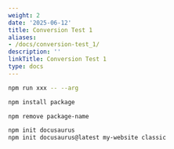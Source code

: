 ```yaml
---
weight: 2
date: '2025-06-12'
title: Conversion Test 1
aliases:
- /docs/conversion-test_1/
description: ''
linkTitle: Conversion Test 1
type: docs
---
```


```bash npm2yarn
npm run xxx -- --arg
```

```bash npm2yarn
npm install package
```

```bash npm2yarn
npm remove package-name
```

```bash npm2yarn
npm init docusaurus
npm init docusaurus@latest my-website classic
```

